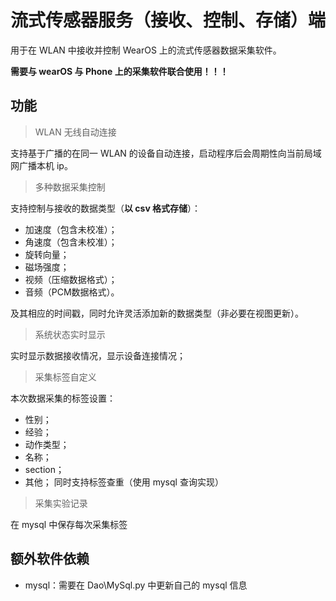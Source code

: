# 流式传感器服务（接收、控制、存储）端

用于在 WLAN 中接收并控制 WearOS 上的流式传感器数据采集软件。

**需要与 wearOS 与 Phone 上的采集软件联合使用！！！**

## 功能

> WLAN 无线自动连接

支持基于广播的在同一 WLAN 的设备自动连接，启动程序后会周期性向当前局域网广播本机 ip。

> 多种数据采集控制

支持控制与接收的数据类型（**以 csv 格式存储**）：
* 加速度（包含未校准）；
* 角速度（包含未校准）；
* 旋转向量；
* 磁场强度；
* 视频（压缩数据格式）；
* 音频（PCM数据格式）。

及其相应的时间戳，同时允许灵活添加新的数据类型（非必要在视图更新）。

> 系统状态实时显示

实时显示数据接收情况，显示设备连接情况；

> 采集标签自定义

本次数据采集的标签设置：
* 性别；
* 经验；
* 动作类型；
* 名称；
* section；
* 其他；
同时支持标签查重（使用 mysql 查询实现）

> 采集实验记录

在 mysql 中保存每次采集标签

## 额外软件依赖

* mysql：需要在 Dao\MySql.py 中更新自己的 mysql 信息